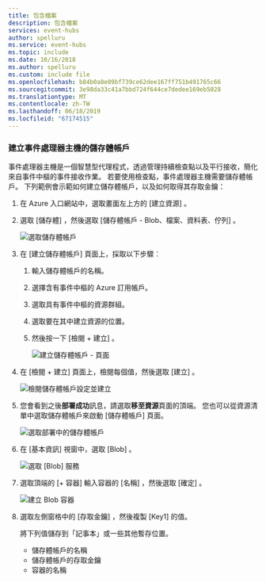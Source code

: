 ```yaml
---
title: 包含檔案
description: 包含檔案
services: event-hubs
author: spelluru
ms.service: event-hubs
ms.topic: include
ms.date: 10/16/2018
ms.author: spelluru
ms.custom: include file
ms.openlocfilehash: b84b0a8e09bf739ce62dee167ff751b491765c66
ms.sourcegitcommit: 3e98da33c41a7bbd724f644ce7dedee169eb5028
ms.translationtype: MT
ms.contentlocale: zh-TW
ms.lasthandoff: 06/18/2019
ms.locfileid: "67174515"
---
```

### <a name="create-a-storage-account-for-event-processor-host"></a>建立事件處理器主機的儲存體帳戶
事件處理器主機是一個智慧型代理程式，透過管理持續檢查點以及平行接收，簡化來自事件中樞的事件接收作業。 若要使用檢查點，事件處理器主機需要儲存體帳戶。 下列範例會示範如何建立儲存體帳戶，以及如何取得其存取金鑰：

1. 在 Azure 入口網站中，選取畫面左上方的 [建立資源]  。

2. 選取 [儲存體]  ，然後選取 [儲存體帳戶 - Blob、檔案、資料表、佇列]  。
   
    ![選取儲存體帳戶](./media/event-hubs-create-storage/create-storage1.png)

3. 在 [建立儲存體帳戶]  頁面上，採取以下步驟︰ 

   1. 輸入儲存體帳戶的名稱。 
   2. 選擇含有事件中樞的 Azure 訂用帳戶。
   3. 選取具有事件中樞的資源群組。
   4. 選取要在其中建立資源的位置。 
   5. 然後按一下 [檢閱 + 建立]  。
   
      ![建立儲存體帳戶 - 頁面](./media/event-hubs-create-storage/create-storage2.png)

4. 在 [檢閱 + 建立]  頁面上，檢閱每個值，然後選取 [建立]  。 

    ![檢閱儲存體帳戶設定並建立](./media/event-hubs-create-storage/review-create-storage-account.png)
5. 您會看到之後**部署成功**訊息，請選取**移至資源**頁面的頂端。 您也可以從資源清單中選取儲存體帳戶來啟動 [儲存體帳戶] 頁面。  

    ![選取部署中的儲存體帳戶](./media/event-hubs-create-storage/select-storage-deployment.png) 
7. 在 [基本資訊]  視窗中，選取 [Blob]  。 

    ![選取 [Blob] 服務](./media/event-hubs-create-storage/select-blobs-service.png)
1. 選取頂端的 [+ 容器]  輸入容器的 [名稱]  ，然後選取 [確定]  。 

    ![建立 Blob 容器](./media/event-hubs-create-storage/create-blob-container.png)
1. 選取左側窗格中的 [存取金鑰]  ，然後複製 [Key1]  的值。 

    將下列值儲存到「記事本」或一些其他暫存位置。
    - 儲存體帳戶的名稱
    - 儲存體帳戶的存取金鑰
    - 容器的名稱
